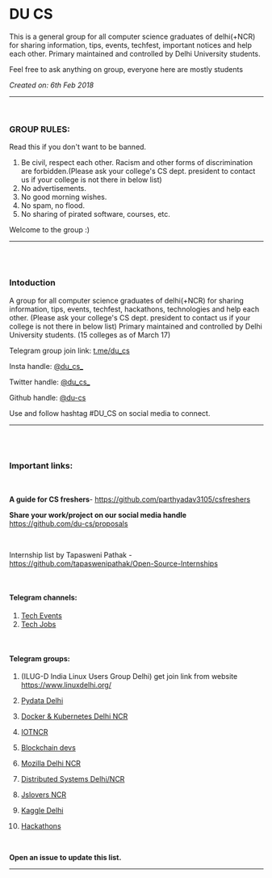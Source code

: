 # DU CS

This is a general group for all computer science graduates of delhi(+NCR) for sharing information, tips, events, techfest, important notices and help each other. Primary maintained and controlled by Delhi University students.

Feel free to ask anything on group, everyone here are mostly students

*Created on: 6th Feb 2018*


<hr>
<br>


### GROUP RULES:

Read this if you don't want to be banned.

1. Be civil, respect each other. Racism and other forms of discrimination are forbidden.(Please ask your college's CS dept. president to contact us if your college is not there in below list)
2. No advertisements.
3. No good morning wishes. 
4. No spam, no flood.
5. No sharing of pirated software, courses, etc.

Welcome to the group :)


<hr>

<br>
<br>

### Intoduction
A group for all computer science graduates of delhi(+NCR) for sharing information, tips, events, techfest, hackathons, technologies and help each other. 
(Please ask your college's CS dept. president to contact us if your college is not there in below list)
Primary maintained and controlled by Delhi University students. (15 colleges as of March 17)

Telegram group join link: [t.me/du_cs](https://t.me/du_cs)

Insta handle: [@du_cs_](https://instagram.com/du_cs_)

Twitter handle: [@du_cs_](https://twitter.com/du_cs_)

Github handle: [@du-cs](https://github.com/du-cs)

Use and follow hashtag #DU_CS on social media to connect.

<hr>

<br>
<br>

### Important links:

<br>

**A guide for CS freshers**-
https://github.com/parthyadav3105/csfreshers

**Share your work/project on our social media handle**
https://github.com/du-cs/proposals

<br>

Internship list by Tapasweni Pathak -
https://github.com/tapaswenipathak/Open-Source-Internships

<br>

#### Telegram channels: 
  1. [Tech Events](https://t.me/GlobalTechEvents)
  2. [Tech Jobs](https://t.me/technicaljobs)

<br>

#### Telegram groups:

  1. (ILUG-D India Linux Users Group Delhi) get join link from website https://www.linuxdelhi.org/

  2. [Pydata Delhi](https://t.me/joinchat/B71pNUGrUQ7QHuyUJq-Ajg)

  3. [Docker & Kubernetes Delhi NCR](https://t.me/DockerDelhiNCR)

  4. [IOTNCR](https://t.me/iotNCR)

  5. [Blockchain devs](https://t.me/Blockchain_Devs)

  6. [Mozilla Delhi NCR](https://t.me/mozilladelhi)

  7. [Distributed  Systems Delhi/NCR](https://t.me/Distributed_Systems)

  8. [Jslovers NCR](https://t.me/joinchat/CDmwiFKn_y6QZQx5ZaJHoQ)

  9. [Kaggle Delhi](https://t.me/kaggledelhi)

  10. [Hackathons](https://github.com/ayonroy2000/Hackathonistas_TelegramGroup)

<br>

**Open an issue to update this list.**

<hr>

<br>
<br>


